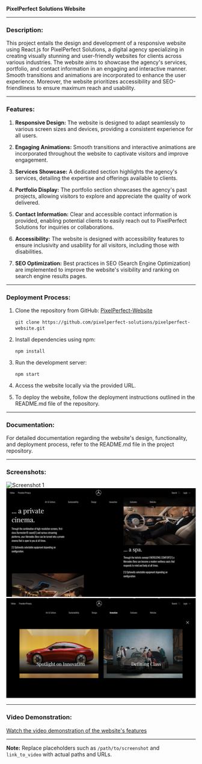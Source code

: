 **PixelPerfect Solutions Website**

---

### Description:

This project entails the design and development of a responsive website using React.js for PixelPerfect Solutions, a digital agency specializing in creating visually stunning and user-friendly websites for clients across various industries. The website aims to showcase the agency's services, portfolio, and contact information in an engaging and interactive manner. Smooth transitions and animations are incorporated to enhance the user experience. Moreover, the website prioritizes accessibility and SEO-friendliness to ensure maximum reach and usability.

---

### Features:

1. **Responsive Design:** The website is designed to adapt seamlessly to various screen sizes and devices, providing a consistent experience for all users.

2. **Engaging Animations:** Smooth transitions and interactive animations are incorporated throughout the website to captivate visitors and improve engagement.

3. **Services Showcase:** A dedicated section highlights the agency's services, detailing the expertise and offerings available to clients.

4. **Portfolio Display:** The portfolio section showcases the agency's past projects, allowing visitors to explore and appreciate the quality of work delivered.

5. **Contact Information:** Clear and accessible contact information is provided, enabling potential clients to easily reach out to PixelPerfect Solutions for inquiries or collaborations.

6. **Accessibility:** The website is designed with accessibility features to ensure inclusivity and usability for all visitors, including those with disabilities.

7. **SEO Optimization:** Best practices in SEO (Search Engine Optimization) are implemented to improve the website's visibility and ranking on search engine results pages.

---

### Deployment Process:

1. Clone the repository from GitHub: [PixelPerfect-Website](https://github.com/temirgaziev/situational_task_1.git)

   ```
   git clone https://github.com/pixelperfect-solutions/pixelperfect-website.git
   ```

2. Install dependencies using npm:

   ```
   npm install
   ```

3. Run the development server:

   ```
   npm start
   ```

4. Access the website locally via the provided URL.

5. To deploy the website, follow the deployment instructions outlined in the README.md file of the repository.

---

### Documentation:

For detailed documentation regarding the website's design, functionality, and deployment process, refer to the README.md file in the project repository.

---

### Screenshots:

![Screenshot 1](https://github.com/temirgaziev/situational_task_1/blob/main/screenshots/Снимок%20экрана%202024-04-15%20в%2014.02.57.png)
![Screenshot 2](https://github.com/temirgaziev/situational_task_1/blob/main/screenshots/Снимок%20экрана%202024-04-15%20в%2014.04.04.png)
![Screenshot 3](https://github.com/temirgaziev/situational_task_1/blob/main/screenshots/Снимок%20экрана%202024-04-15%20в%2014.03.09.png)

---

### Video Demonstration:

[Watch the video demonstration of the website's features](https://drive.google.com/file/d/1vlMG_wOdpL4LhMKu6eB7sJoha7J_0yWp/view?usp=share_link)

---

**Note:** Replace placeholders such as `/path/to/screenshot` and `link_to_video` with actual paths and URLs.
